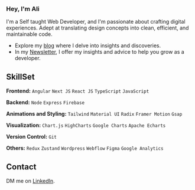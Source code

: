 ### Hey, I'm Ali 

I'm a Self taught Web Developer, and I'm passionate about crafting digital experiences. Adept at translating design concepts into clean, efficient, and maintainable code.

- Explore my [blog](https://alijaved.hashnode.dev/) where I delve into insights and discoveries.
- In my [Newsletter](https://alijaved.substack.com/), I offer my insights and advice to help you grow as a developer.
 
## SkillSet

**Frontend:** `Angular` `Next JS` `React JS` `TypeScript` `JavaScript`

**Backend:** `Node` `Express` `Firebase` 

**Animations and Styling:**  `Tailwind` `Material UI` `Radix` `Framer Motion` `Gsap`

**Visualization:**   `Chart.js` `HighCharts` `Google Charts` `Apache Echarts`

**Version Control:** `Git`

**Others:**  `Redux` `Zustand` `Wordpress` `Webflow` `Figma` `Google Analytics`

## Contact

 DM me on [LinkedIn](https://www.linkedin.com/in/alijavedofficial/). 
